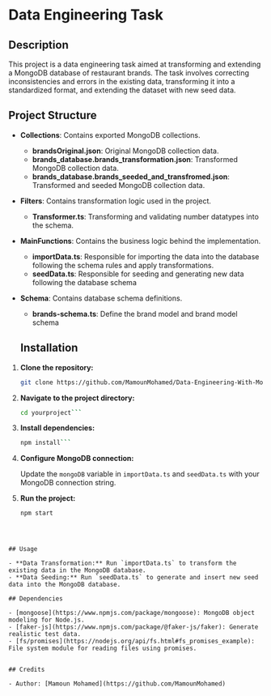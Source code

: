 # Data Engineering Task 

## Description

This project is a data engineering task aimed at transforming and extending a MongoDB database of restaurant brands. The task involves correcting inconsistencies and errors in the existing data, transforming it into a standardized format, and extending the dataset with new seed data.

## Project Structure

- **Collections**: Contains exported MongoDB collections.
  - **brandsOriginal.json**: Original MongoDB collection data.
  - **brands_database.brands_transformation.json**: Transformed MongoDB collection data.
  - **brands_database.brands_seeded_and_transfromed.json**: Transformed and seeded MongoDB collection data.

- **Filters**: Contains transformation logic used in the project.
  - **Transformer.ts**: Transforming and validating number datatypes into the schema.

- **MainFunctions**: Contains the business logic behind the implementation.
   - **importData.ts**: Responsible for importing the data into the database following the schema rules and apply transformations.
   - **seedData.ts**: Responsible for seeding and generating new data following the database schema


- **Schema**: Contains database schema definitions.
  - **brands-schema.ts**: Define the brand model and brand model schema
  ## Installation

1. **Clone the repository:**

   ```bash
   git clone https://github.com/MamounMohamed/Data-Engineering-With-Mongose.git```

2. **Navigate to the project directory:**

   ```bash
   cd yourproject```
   
3. **Install dependencies:**

   ```bash
   npm install```
4. **Configure MongoDB connection:**

   Update the `mongoDB` variable in `importData.ts` and `seedData.ts` with your MongoDB connection string.
5. **Run the project:**

   ```bash
   npm start
```



## Usage

- **Data Transformation:** Run `importData.ts` to transform the existing data in the MongoDB database.
- **Data Seeding:** Run `seedData.ts` to generate and insert new seed data into the MongoDB database.

## Dependencies

- [mongoose](https://www.npmjs.com/package/mongoose): MongoDB object modeling for Node.js.
- [faker-js](https://www.npmjs.com/package/@faker-js/faker): Generate realistic test data.
- [fs/promises](https://nodejs.org/api/fs.html#fs_promises_example): File system module for reading files using promises.


## Credits

- Author: [Mamoun Mohamed](https://github.com/MamounMohamed)
